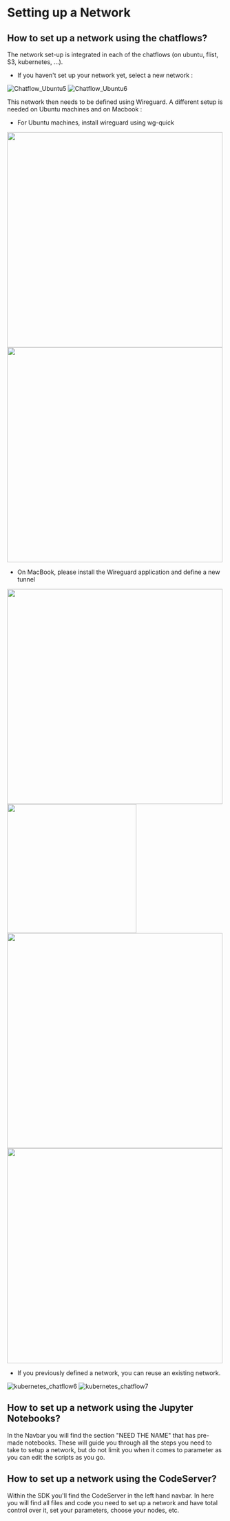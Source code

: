 # Setting up a Network
## How to set up a network using the chatflows?

The network set-up is integrated in each of the chatflows (on ubuntu, flist, S3, kubernetes, ...). 

- If you haven't set up your network yet, select a new network : 

![Chatflow_Ubuntu5](img/Chatflow_Ubuntu5.png)
![Chatflow_Ubuntu6](img/Chatflow_Ubuntu6.png)

This network then needs to be defined using Wireguard. 
A different setup is needed on Ubuntu machines and on Macbook : 
- For Ubuntu machines, install wireguard using wg-quick
<img src=img/Chatflow_Ubuntu9.png width=500>
<img src=img/Chatflow_Ubuntu11.png width=500>

- On MacBook, please install the Wireguard application and define a new tunnel 
<img src=img/Chatflow_Ubuntu11.png width=500>
<img src=img/Chatflow_Ubuntu12.png width=300>
<img src=img/Chatflow_Ubuntu13.png width=500>
<img src=img/Chatflow_Ubuntu14.png width=500>

- If you previously defined a network, you can reuse an existing network.

![kubernetes_chatflow6](img/kubernetes_chatflow6.png)
![kubernetes_chatflow7](img/kubernetes_chatflow7.png)


## How to set up a network using the Jupyter Notebooks?
In the Navbar you will find the section "NEED THE NAME" that has pre-made notebooks. These will guide you through all the steps you need to take to setup a network, but do not limit you when it comes to parameter as you can edit the scripts as you go.

## How to set up a network using the CodeServer?
Within the SDK you'll find the CodeServer in the left hand navbar.
In here you will find all files and code you need to set up a network and have total control over it, set your parameters, choose your nodes, etc.

